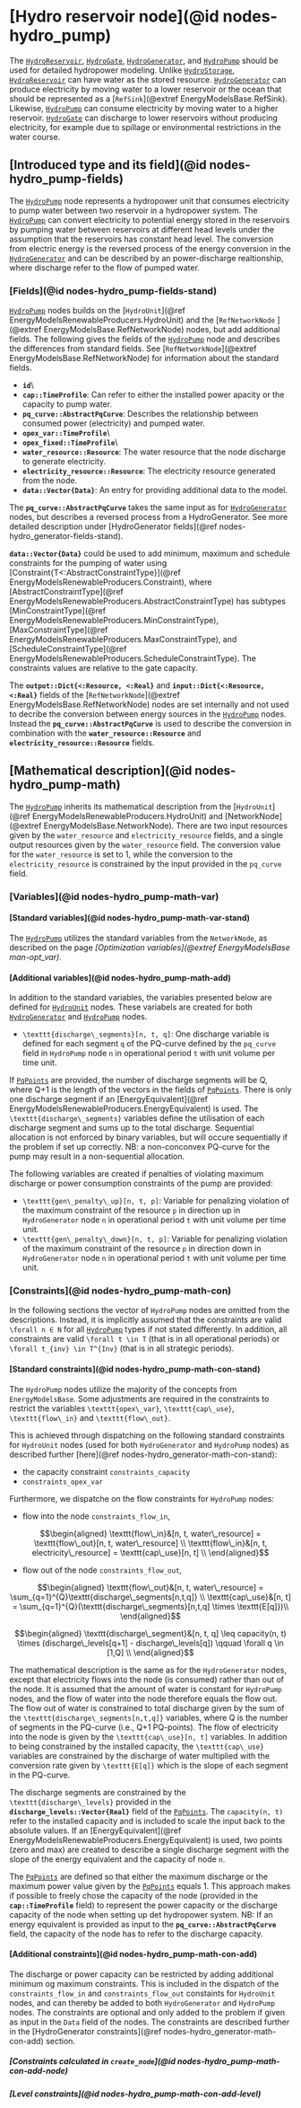 # [Hydro reservoir node](@id nodes-hydro_pump)

The [`HydroReservoir`](@ref), [`HydroGate`](@ref), [`HydroGenerator`](@ref), and [`HydroPump`](@ref) should be used for detailed hydropower modeling.
Unlike [`HydroStorage`](@ref), [`HydroReservoir`](@ref) can have water as the stored resource.
[`HydroGenerator`](@ref) can produce electricity by moving water to a lower reservoir or the ocean that should be represented as a [`RefSink`](@extref EnergyModelsBase.RefSink).
Likewise, [`HydroPump`](@ref) can consume electricity by moving water to a higher reservoir.
[`HydroGate`](@ref) can discharge to lower reservoirs without producing electricity, for example due to spillage or environmental restrictions in the water course.

## [Introduced type and its field](@id nodes-hydro_pump-fields)
The [`HydroPump`](@ref) node represents a hydropower unit that consumes electricity to pump water between two reservoir in a hydropower system.  The [`HydroPump`](@ref) can convert electricity to potential energy stored in the reservoirs by pumping water between reservoirs at different head levels under the assumption that the reservoirs has constant head level. The conversion from electric energy is the reversed process of the energy conversion in the [`HydroGenerator`](@ref) and can be described by an power-discharge realtionship, where discharge refer to the flow of pumped water. 


### [Fields](@id nodes-hydro_pump-fields-stand)
[`HydroPump`](@ref) nodes builds on the [`HydroUnit`](@ref EnergyModelsRenewableProducers.HydroUnit) and the  [`RefNetworkNode` ](@extref EnergyModelsBase.RefNetworkNode) nodes, but add additional fields. The following gives the fields of the [`HydroPump`](@ref) node and describes the differences from standard fields. See [`RefNetworkNode`](@extref EnergyModelsBase.RefNetworkNode) for information about the standard fields.

- **`id`**\
- **`cap::TimeProfile`**: Can refer to either the installed power apacity or the capacity to pump water. 
- **`pq_curve::AbstractPqCurve`**: Describes the relationship between consumed power (electricity) and pumped water. 
- **`opex_var::TimeProfile`**\
- **`opex_fixed::TimeProfile`**\
- **`water_resource::Resource`**: The water resource that the node discharge to generate electricity.
- **`electricity_resource::Resource`**: The electricity resource generated from the node.
- **`data::Vector{Data}`**: An entry for providing additional data to the model. 

The **`pq_curve::AbstractPqCurve`** takes the same input as for [`HydroGenerator`](@ref) nodes, but describes a reversed process from a HydroGenerator. See more detailed description under [HydroGenerator fields](@ref nodes-hydro_generator-fields-stand).

**`data::Vector{Data}`** could be used to add minimum, maximum and schedule constraints for the pumping of water using [Constraint{T<:AbstractConstraintType}](@ref EnergyModelsRenewableProducers.Constraint), where [AbstractConstraintType](@ref EnergyModelsRenewableProducers.AbstractConstraintType) has subtypes [MinConstraintType](@ref EnergyModelsRenewableProducers.MinConstraintType), [MaxConstraintType](@ref EnergyModelsRenewableProducers.MaxConstraintType), and [ScheduleConstraintType](@ref EnergyModelsRenewableProducers.ScheduleConstraintType). The constraints values are relative to the gate capacity.

The **`output::Dict{<:Resource, <:Real}`** and **`input::Dict{<:Resource, <:Real}`** fields of the [`RefNetworkNode`](@extref EnergyModelsBase.RefNetworkNode) nodes are set internally and not used to decribe the conversion between energy sources in the [`HydroPump`](@ref) nodes. Instead the **`pq_curve::AbstractPqCurve`** is used to describe the conversion in combination with the  **`water_resource::Resource`** and  **`electricity_resource::Resource`** fields.


## [Mathematical description](@id nodes-hydro_pump-math)
The [`HydroPump`](@ref) inherits its mathematical description from the [`HydroUnit`](@ref EnergyModelsRenewableProducers.HydroUnit) and [NetworkNode](@extref EnergyModelsBase.NetworkNode). There are two input resources given by the `water_resource` and `electricity_resource` fields, and a single output resources given by the `water_resource` field. The conversion value for the `water_resource` is set to 1, while the conversion to the `electricity_resource` is constrained by the input provided in the `pq_curve` field.

### [Variables](@id nodes-hydro_pump-math-var)

#### [Standard variables](@id nodes-hydro_pump-math-var-stand)
The [`HydroPump`](@ref) utilizes the standard variables from the `NetworkNode`, as described on the page *[Optimization variables](@extref EnergyModelsBase man-opt_var)*. 

#### [Additional variables](@id nodes-hydro_pump-math-add)

In addition to the standard variables, the variables presented below are defined for [`HydroUnit`](@ref) nodes. These variabels are created for both [`HydroGenerator`](@ref) and [`HydroPump`](@ref) nodes.
- ``\texttt{discharge\_segments}[n, t, q]``: One discharge variable is defined for each segment `q` of the PQ-curve defined by the  `pq_curve` field in `HydroPump` node ``n`` in operational period ``t`` with unit volume per time unit. 

If [`PqPoints`](@ref) are provided, the number of discharge segments will be Q, where Q+1 is the length of the vectors in the fields of [`PqPoints`](@ref). There is only one discharge segment if an [EnergyEquivalent](@ref EnergyModelsRenewableProducers.EnergyEquivalent) is used. The ``\texttt{discharge\_segments}`` variables define the utilisation of each discharge segment and sums up to the total discharge. Sequential allocation is not enforced by binary variables, but will occure sequentially if the problem if set up correctly. NB: a non-conconvex PQ-curve for the pump may result in a non-sequential allocation.   

The following variables are created if penalties of violating maximum discharge or power consumption constraints of the pump are provided:
- ``\texttt{gen\_penalty\_up}[n, t, p]``: Variable for penalizing violation of the maximum constraint of the resource `p` in direction up in `HydroGenerator` node ``n`` in operational period ``t`` with unit volume per time unit.
- ``\texttt{gen\_penalty\_down}[n, t, p]``: Variable for penalizing violation of the maximum constraint of the resource `p` in direction down in `HydroGenerator` node ``n`` in operational period ``t`` with unit volume per time unit.

### [Constraints](@id nodes-hydro_pump-math-con)

In the following sections the vector of `HydroPump` nodes are omitted from the descriptions.
Instead, it is implicitly assumed that the constraints are valid ``\forall n ∈ N`` for all [`HydroPump`](@ref) types if not stated differently.
In addition, all constraints are valid ``\forall t \in T`` (that is in all operational periods) or ``\forall t_{inv} \in T^{Inv}`` (that is in all strategic periods). 

#### [Standard constraints](@id nodes-hydro_pump-math-con-stand)


The `HydroPump` nodes utilize the majority of the concepts from `EnergyModelsBase`. Some adjustments are required in the constraints to restrict the variables ``\texttt{opex\_var}``, ``\texttt{cap\_use}``, ``\texttt{flow\_in}`` and ``\texttt{flow\_out}``. 

This is achieved through dispatching on the following standard constraints for `HydroUnit` nodes (used for both `HydroGenerator` and `HydroPump` nodes) as described further [here](@ref nodes-hydro_generator-math-con-stand):

- the capacity constraint `constraints_capacity`
- `constraints_opex_var`


Furthermore, we dispatche on the flow constraints for `HydroPump` nodes:

- flow into the node `constraints_flow_in`,

```math
\begin{aligned}
    \texttt{flow\_in}&[n, t, water\_resource] = \texttt{flow\_out}[n, t, water\_resource] \\ 
    \texttt{flow\_in}&[n, t, electricity\_resource] = \texttt{cap\_use}[n, t] \\ 
\end{aligned}
```

-  flow out of the node `constraints_flow_out`,

```math
\begin{aligned}
    \texttt{flow\_out}&[n, t, water\_resource] = \sum_{q=1}^{Q}\texttt{discharge\_segments[n,t,q]} \\  
    \texttt{cap\_use}&[n, t] = \sum_{q=1}^{Q}(\texttt{discharge\_segments}[n,t,q] \times \texttt{E[q]})\\
\end{aligned}
```

```math
\begin{aligned}
    \texttt{discharge\_segment}&[n, t, q] \leq capacity(n, t) \times (discharge\_levels[q+1] - discharge\_levels[q]) \qquad  \forall q \in [1,Q] \\  
\end{aligned}
```

The mathematical description is the same as for the `HydroGenerator` nodes, except that electricity flows into the node (is consumed) rather than out of the node. It is assumed that the amount of water is constant for `HydroPump` nodes, and the flow of water into the node therefore equals the flow out. The flow out of water is constrained to total discharge given by the sum of the ``\texttt{discharge\_segments[n,t,q]}`` variables, where Q is the number of segments in the PQ-curve (i.e., Q+1 PQ-points). The flow of electricity into the node is given by the ``\texttt{cap\_use}[n, t]`` variables. In addition to being constrained by the installed capacity, the ``\texttt{cap\_use}`` variables are constrained by the discharge of water multiplied with the conversion rate given by ``\texttt{E[q]}`` which is the slope of each segment in the PQ-curve. 

The discharge segments are constrained by the ``\texttt{discharge\_levels}`` provided in the **`discharge_levels::Vector{Real}`** field of the [`PqPoints`](@ref). The `capacity(n, t)` refer to the installed capacity and is included to scale the input back to the absolute values. If an [EnergyEquivalent](@ref EnergyModelsRenewableProducers.EnergyEquivalent) is used, two points (zero and max) are created to describe a single discharge segment with the slope of the energy equivalent and the capacity of node `n`.

 The  [`PqPoints`](@ref) are defined so that either the maximum discharge or the maximum power value given by the [`PqPoints`](@ref) equals 1. This approach makes if possible to freely chose the capacity of the node (provided in the **`cap::TimeProfile`** field) to represent the power capacity or the discharge capacity of the node when setting up det hydropower system. NB: If an energy equivalent is provided as input to the **`pq_curve::AbstractPqCurve`** field, the capacity of the node has to refer to the discharge capacity. 





#### [Additional constraints](@id nodes-hydro_pump-math-con-add)

The discharge or power capacity can be restricted by adding additional minimum og maximum constraints. This is included in the dispatch of the  `constraints_flow_in` and `constraints_flow_out` constaints for `HydroUnit` nodes, and can thereby be added to both `HydroGenerator` and `HydroPump` nodes. The constraints are optional and only added to the problem if given as input in the `Data` field of the nodes. The constraints are described further in the [HydroGenerator constraints](@ref nodes-hydro_generator-math-con-add) section.


##### [Constraints calculated in `create_node`](@id nodes-hydro_pump-math-con-add-node)

##### [Level constraints](@id nodes-hydro_pump-math-con-add-level)
